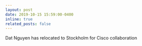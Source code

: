 ```yaml
---
layout: post
date: 2019-10-15 15:59:00-0400
inline: true
related_posts: false
---
```


Dat Nguyen has relocated to Stockholm for Cisco collaboration 